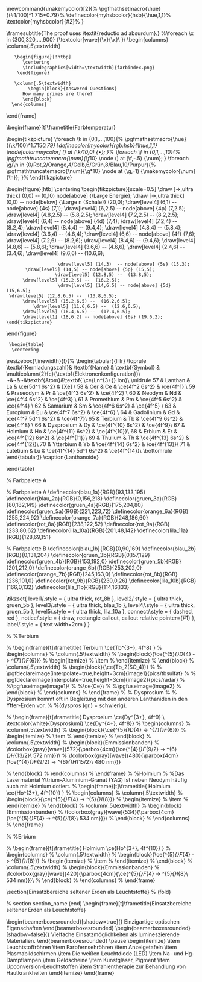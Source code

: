 
\newcommand{\makemycolor}[2]{%
    \pgfmathsetmacro{\hue}{(#1/100)^1.715*0.79}%
    \definecolor{myhsbcolor}{hsb}{\hue,1,1}%
    \textcolor{myhsbcolor}{#2}%
}

\framesubtitle{The proof uses \textit{reductio ad absurdum}.}
    %\foreach \x in {300,320,...,900} {\textcolor[wave]{\x}{\x}\ }\\
    \begin{columns}
      \column{.5\textwidth}
               
       \begin{figure}[!htbp]
          \centering
          \includegraphics[width=\textwidth]{farbindex.png}
        \end{figure}
       
       \column{.5\textwidth}
            \begin{block}{Answered Questions}
          How many primes are there?
          \end{block}
      \end{columns}

  \end{frame}



  \begin{frame}[t]\frametitle{Farbtemperatur}

  \begin{tikzpicture}
    \foreach \k in {0,1,...,100}{%
        \pgfmathsetmacro{\hue}{(\k/100)^1.715*0.79}
        \definecolor{mycolor}{rgb:hsb}{\hue,1,1}
        \node[color=mycolor] () at (\k/10,0) {$\bullet$};
    }%
    \foreach \f in {0,1,...,10}{%
        \pgfmathtruncatemacro{\num}{\f*10}
        \node () at (\f,-.5) {\num};
    }
    \foreach \g/\h in {0/Rot,2/Orange,4/Gelb,6/Grün,8/Blau,10/Purpur}{%
        \pgfmathtruncatemacro{\num}{\g*10}
        \node at (\g,-1) {\makemycolor{\num}{\h}};
    }%
    \end{tikzpicture}


\begin{figure}[htb] 
    \centering
    \begin{tikzpicture}[scale=0.5]
\draw [->,ultra thick] (0,0) --   (0,10) node[above] {\Large Energie};
\draw [->,ultra thick] (0,0) -- node[below] {\Large n (Schale)} (20,0);
    \draw[level4] (6,1) -- node[above] {4s} (7,1);
       \draw[level4] (6,2.5) -- node[above] {4p} (7,2.5);
       \draw[level4] (4.8,2.5) --  (5.8,2.5);
       \draw[level4] (7.2,2.5) --  (8.2,2.5);
      \draw[level4] (6,4) -- node[above] {4d} (7,4);
       \draw[level4] (7.2,4) --  (8.2,4);
       \draw[level4] (8.4,4) --  (9.4,4);
       \draw[level4] (4.8,4) --  (5.8,4);
       \draw[level4] (3.6,4) --  (4.6,4);
       \draw[level4] (6,6) -- node[above] {4f} (7,6);
       \draw[level4] (7.2,6) --  (8.2,6);
       \draw[level4] (8.4,6) --  (9.4,6);
       \draw[level4] (4.8,6) --  (5.8,6);
        \draw[level4] (3.6,6) --  (4.6,6);
                       \draw[level4] (2.4,6) --  (3.4,6);
                     \draw[level4] (9.6,6) --  (10.6,6);
                     
                       \draw[level5] (14,3)  -- node[above] {5s} (15,3);
           \draw[level5] (14,5) -- node[above] {5p} (15,5);
                      \draw[level5] (12.8,5) --  (13.8,5);
          \draw[level5] (15.2,5) --  (16.2,5);
                       \draw[level5] (14,6.5) -- node[above] {5d} (15,6.5);
     \draw[level5] (12.8,6.5) --  (13.8,6.5);
          \draw[level5] (15.2,6.5) --  (16.2,6.5);
              \draw[level5] (11.6,6.5) --  (12.6,6.5);
          \draw[level5] (16.4,6.5) --  (17.4,6.5);
          \draw[level1] (18,6.2) -- node[above] {6s} (19,6.2);
    \end{tikzpicture}
  
\end{figure}


     \begin{table}
      \centering
\resizebox{\linewidth}{!}{%
\begin{tabular}{llllr}
\toprule
\textbf{Kernladungszahl}& \textbf{Name} & \textbf{Symbol} & \multicolumn{2}{c}{\textbf{Elektronenkonfiguration}}\\
~&~&~&\textbf{Atom}&\textbf{ \ce{Ln^{3+}} Ion}\\
\midrule
    57 & Lanthan    & La & \ce{5d^1 6s^2} & [Xe] \\
    58 & Cer        & Ce & \ce{4f^2 6s^2} & \ce{4f^1} \\
    59 & Praseodym  & Pr & \ce{4f^3 6s^2} & \ce{4f^2} \\
    60 & Neodym     & Nd & \ce{4f^4 6s^2} & \ce{4f^3} \\
    61 & Promethium & Pm & \ce{4f^5 6s^2} & \ce{4f^4} \\
    62 & Samarium   & Sm & \ce{4f^6 6s^2} & \ce{4f^5} \\
    63 & Europium   & Eu & \ce{4f^7 6s^2} & \ce{4f^6} \\
    64 & Gadolinium & Gd & \ce{4f^7 5d^1 6s^2} & \ce{4f^7}\\
    65 & Terbium    & Tb & \ce{4f^9 6s^2} & \ce{4f^8} \\
    66 & Dysprosium & Dy & \ce{4f^{10} 6s^2} & \ce{4f^9}\\
    67 & Holmium    & Ho & \ce{4f^{11} 6s^2} & \ce{4f^{10}}\\
    68 & Erbium     & Er & \ce{4f^{12} 6s^2} & \ce{4f^{11}}\\
    69 & Thulium    & Th & \ce{4f^{13} 6s^2} & \ce{4f^{12}}\\
    70 & Ytterbium  & Yb & \ce{4f^{14} 6s^2} & \ce{4f^{13}}\\
    71 & Lutetium   & Lu & \ce{4f^{14} 5d^1 6s^2} & \ce{4f^{14}}\\
  \bottomrule
\end{tabular}}
\caption{Lanthanoide}

\end{table}


% Farbpalette A


% Farbpalette A
\definecolor{blau_1a}{RGB}{93,133,195}
\definecolor{blau_2a}{RGB}{0,156,218}
\definecolor{gruen_3a}{RGB}{80,182,149}
\definecolor{gruen_4a}{RGB}{175,204,80}
\definecolor{gruen_5a}{RGB}{221,223,72}
\definecolor{orange_6a}{RGB}{255,224,92}
\definecolor{orange_7a}{RGB}{248,186,60}
\definecolor{rot_8a}{RGB}{238,122,52}
\definecolor{rot_9a}{RGB}{233,80,62}
\definecolor{lila_10a}{RGB}{201,48,142}
\definecolor{lila_11a}{RGB}{128,69,151}

% Farbpalette B
\definecolor{blau_1b}{RGB}{0,90,169}
\definecolor{blau_2b}{RGB}{0,131,204}
\definecolor{gruen_3b}{RGB}{0,157,129}
\definecolor{gruen_4b}{RGB}{153,192,0}
\definecolor{gruen_5b}{RGB}{201,212,0}
\definecolor{orange_6b}{RGB}{253,202,0}
\definecolor{orange_7b}{RGB}{245,163,0}
\definecolor{rot_8b}{RGB}{236,101,0}
\definecolor{rot_9b}{RGB}{230,0,26}
\definecolor{lila_10b}{RGB}{166,0,132}
\definecolor{lila_11b}{RGB}{114,16,133}

\tikzset{
    level1/.style = {
        ultra thick,
        rot_8b
    },
  level2/.style = {
        ultra thick,
        gruen_5b
    },
    level3/.style = {
        ultra thick,
        blau_1b
    },
    level4/.style = {
        ultra thick,
        gruen_5b
    },
    level5/.style = {
        ultra thick,
        lila_10a
    },
    connect/.style = {
        dashed,
        red
    },
    notice/.style = {
        draw,
        rectangle callout,
        callout relative pointer={#1}
    },
    label/.style = {
        text width=2cm
    }
}



% %Terbium

%  \begin{frame}[t]\frametitle{ Terbium \ce{Tb^{3+}, 4f^8} }
%  \begin{columns}
%     \column{.5\textwidth}
%     \begin{block}{\ce{^{5}_{}D_{4} -> ^{7}_{}F_{6}}}
%       \begin{itemize}
%         \item
%       \end{itemize}
%     \end{block}
%         \column{.5\textwidth}
% \begin{block}{\ce{Tb_2(SO_4)}}
%        %  \pgfdeclareimage[interpolate=true,height=3cm]{image1}{pics/tbsulfat}
%        %      \pgfdeclareimage[interpolate=true,height=3cm]{image2}{pics/radar}
%    %\pgfuseimage{image1}\\
%    %\ce{Ce}\\
%    %\pgfuseimage{image2}
% \end{block}
% \end{columns}
%   \end{frame}
% % Dysprosium
% % Dysprosium kommt oft in Begleitung mit den anderen Lanthaniden in den Ytter-Erden vor.
% %(dyspros (gr.) = schwierig).

%  \begin{frame}[t]\frametitle{ Dysprosium \ce{Dy^{3+}, 4f^9} \\ \textcolor{white}{Dysprosiumi} \ce{Dy^{4+}, 4f^8}}
%  \begin{columns}
%     \column{.5\textwidth}
%     \begin{block}{\ce{^{5}_{}D_{4} -> ^{7}_{}F_{6}}}
%       \begin{itemize}
%         \item
%       \end{itemize}
%     \end{block}
%         \column{.5\textwidth}
% \begin{block}{Emmissionbanden}
% \fcolorbox{gray}[wave]{572}{\parbox{4cm}{\ce{^{4}_{}F_{9/2} -> ^{6}_{}H_{13/2}\\ 572 nm}}}\\
% \fcolorbox{gray}[wave]{480}{\parbox{4cm}{\ce{^{4}_{}F_{9/2} -> ^{6}_{}H_{15/2}\\ 480 nm}}}

% \end{block}
% \end{columns}
%   \end{frame}
% %Holmium
% %Das Lasermaterial Yttrium-Aluminium-Granat (YAG) ist neben Neodym häufig auch mit Holmium dotiert.
% \begin{frame}[t]\frametitle{ Holmium \ce{Ho^{3+}, 4f^{10}} }
%  \begin{columns}
%     \column{.5\textwidth}
%     \begin{block}{\ce{^{5}_{}F_{4} -> ^{5}_{}I_{8}}}
%       \begin{itemize}
%         \item
%       \end{itemize}
%     \end{block}
%         \column{.5\textwidth}
% \begin{block}{Emmissionbanden}
% \fcolorbox{gray}[wave]{534}{\parbox{4cm}{\ce{^{5}_{}F_{4} -> ^{5}_{}I_{8}\\ 534 nm}}}\\
% \end{block}
% \end{columns}
%   \end{frame}

% %Erbium

% \begin{frame}[t]\frametitle{ Holmium \ce{Ho^{3+}, 4f^{10}} }
%  \begin{columns}
%     \column{.5\textwidth}
%     \begin{block}{\ce{^{5}_{}F_{4} -> ^{5}_{}I_{8}}}
%       \begin{itemize}
%         \item
%       \end{itemize}
%     \end{block}
%         \column{.5\textwidth}
% \begin{block}{Emmissionbanden}
% \fcolorbox{gray}[wave]{420}{\parbox{4cm}{\ce{^{5}_{}F_{4} -> ^{5}_{}I_{8}\\ 534 nm}}}\\
% \end{block}
% \end{columns}
%   \end{frame}


\section{Einsatzbereiche seltener Erden als Leuchtstoffe} % (fold)

% section section_name (end)
  \begin{frame}[t]\frametitle{Einsatzbereiche seltener Erden als Leuchtstoffe}

  \begin{beamerboxesrounded}[shadow=true]{}
    Einzigartige optischen Eigenschaften
  \end{beamerboxesrounded}
  \begin{beamerboxesrounded}[shadow=false]{}
    Vielfache Einsatzmöglichkeiten als lumineszierende Materialien.
  \end{beamerboxesrounded}
\pause
    \begin{itemize}
      \item Leuchtstoffröhren
      \item Farbfernsehröhren
      \item Anzeigetafeln
      \item Plasmabildschirmen
      \item Die weißen Leuchtdiode (LED)
      \item Na- und Hg-Dampflampen
      \item Geldscheine
      \item Kunstgläser, Pigment
      \item Upconversion-Leuchtstoffen
      \item Strahlentherapie zur Behandlung von Hautkrankheiten
    \end{itemize}
  \end{frame}